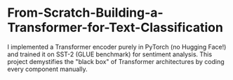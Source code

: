 # From-Scratch-Building-a-Transformer-for-Text-Classification
I implemented a Transformer encoder purely in PyTorch (no Hugging Face!) and trained it on SST-2 (GLUE benchmark) for sentiment analysis. This project demystifies the "black box" of Transformer architectures by coding every component manually.

